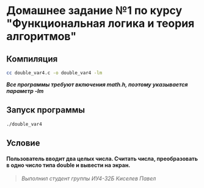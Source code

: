 # Домашнее задание №1 по курсу "Функциональная логика и теория алгоритмов"

## Компиляция
```bash
cc double_var4.c -o double_var4 -lm
```
***Все программы требуют включения math.h, поэтому указывается параметр -lm***

## Запуск программы
```bash
./double_var4
```
## Условие
#### Пользователь вводит два целых числа. Считать числа, преобразовать в одно число типа double и вывести на экран.



> *Выполнил студент группы ИУ4-32Б Киселев Павел*
